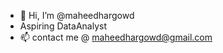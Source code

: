 - 👋 Hi, I’m @maheedhargowd
- Aspiring DataAnalyst
- 📫 contact me @ maheedhargowd@gmail.com

<!---
maheedhargowd/maheedhargowd is a ✨ special ✨ repository because its `README.md` (this file) appears on your GitHub profile.
You can click the Preview link to take a look at your changes.
--->
